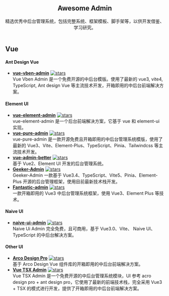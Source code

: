 <h2 align='center'>Awesome Admin</h2>

<p align='center'>
精选优秀中后台管理系统，包括完整系统、框架模板、脚手架等，以供开发借鉴、学习研究。
<br><br>

## Vue

#### Ant Design Vue

- [**vue-vben-admin**](https://github.com/vbenjs/vue-vben-admin) [![stars](https://img.shields.io/github/stars/vbenjs/vue-vben-admin?style=flat-square&logo=GitHub)](https://github.com/vbenjs/vue-vben-admin) \
  Vue Vben Admin 是一个免费开源的中后台模版。使用了最新的 vue3, vite4, TypeScript, Ant design Vue 等主流技术开发，开箱即用的中后台前端解决方案。

#### Element UI

- [**vue-element-admin**](https://github.com/PanJiaChen/vue-element-admin) [![stars](https://img.shields.io/github/stars/PanJiaChen/vue-element-admin?style=flat-square&logo=GitHub)](https://github.com/PanJiaChen/vue-element-admin) \
  vue-element-admin 是一个后台前端解决方案，它基于 vue 和 element-ui 实现。
- [**vue-pure-admin**](https://github.com/pure-admin/vue-pure-admin) [![stars](https://img.shields.io/github/stars/pure-admin/vue-pure-admin?style=flat-square&logo=GitHub)](https://github.com/pure-admin/vue-pure-admin) \
  vue-pure-admin 是一款开源免费且开箱即用的中后台管理系统模版，使用了最新的 Vue3、Vite、Element-Plus、TypeScript、Pinia、Tailwindcss 等主流技术开发。
- [**vue-admin-better**](https://github.com/chuzhixin/vue-admin-better) [![stars](https://img.shields.io/github/stars/chuzhixin/vue-admin-better?style=flat-square&logo=GitHub)](https://github.com/chuzhixin/vue-admin-better) \
  基于 Vue2、Element UI 开发的后台管理系统。
- [**Geeker-Admin**](https://github.com/HalseySpicy/Geeker-Admin) [![stars](https://img.shields.io/github/stars/HalseySpicy/Geeker-Admin?style=flat-square&logo=GitHub)](https://github.com/HalseySpicy/Geeker-Admin) \
  Geeker-Admin 一款基于 Vue3.4、TypeScript、Vite5、Pinia、Element-Plus 开源的后台管理框架，使用目前最新技术栈开发。
- [**Fantastic-admin**](https://github.com/fantastic-admin/basic) [![stars](https://img.shields.io/github/stars/fantastic-admin/basic?style=flat-square&logo=GitHub)](https://github.com/fantastic-admin/basic) \
  一款开箱即用的 Vue3 中后台管理系统框架，使用 Vue3、Element Plus 等技术。

#### Naive UI

- [**naive-ui-admin**](https://github.com/jekip/naive-ui-admin) [![stars](https://img.shields.io/github/stars/jekip/naive-ui-admin?style=flat-square&logo=GitHub)](https://github.com/jekip/naive-ui-admin) \
  Naive Ui Admin 完全免费，且可商用，基于 Vue3.0、Vite、 Naive UI、TypeScript 的中后台解决方案。

#### Other UI

- [**Arco Design Pro**](https://github.com/arco-design/arco-design-pro-vue) [![stars](https://img.shields.io/github/stars/arco-design/arco-design-pro-vue?style=flat-square&logo=GitHub)](https://github.com/arco-design/arco-design-pro-vue) \
  基于 Arco Design Vue 组件库的开箱即用的中后台前端解决方案。
- [**Vue TSX Admin**](https://github.com/manyuemeiquqi/vue-tsx-admin) [![stars](https://img.shields.io/github/stars/manyuemeiquqi/vue-tsx-admin?style=flat-square&logo=GitHub)](https://github.com/manyuemeiquqi/vue-tsx-admin) \
  Vue TSX Admin 是一个免费开源的中后台管理系统模块，UI 参考 acro design pro + ant design pro，它使用了最新的前端技术栈，完全采用 Vue3 + TSX 的模式进行开发，提供了开箱即用的中后台前端解决方案。
